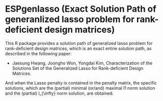 # ESPgenlasso (Exact Solution Path of generanlized lasso problem for rank-deficient design matrices)
This R package provides a solution path of generalized lasso problem for rank-deficient design matrices, which is an exact entrie solution path, as described in the following paper:

- Jaesung Hwang, Joongho Won, Yongdai Kim, Characterization of the Solutions Set of the Generalized Lasso for Rank-deficient Design Matrices.

And when the Lasso penalty is contained in the penalty matrix, the specific solutions, which are the (partial) minimal (or/and) maximal l1 norm solution and the (partial) l_{\infty} norm solution, are obtained.
